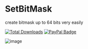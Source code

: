 # SetBitMask
create bitmask up to 64 bits very easily

[![Total Downloads](https://img.shields.io/github/downloads/LuSlower/SetBitMask/total.svg)](https://github.com/LuSlower/SetBitMask/releases) [![PayPal Badge](https://img.shields.io/badge/PayPal-003087?logo=paypal&logoColor=fff&style=flat)](https://paypal.me/eldontweaks) 

![image](https://github.com/LuSlower/SetBitMask/assets/148411728/2f39ddbf-ef02-4a8e-ad5d-2cf71ed275fc)



